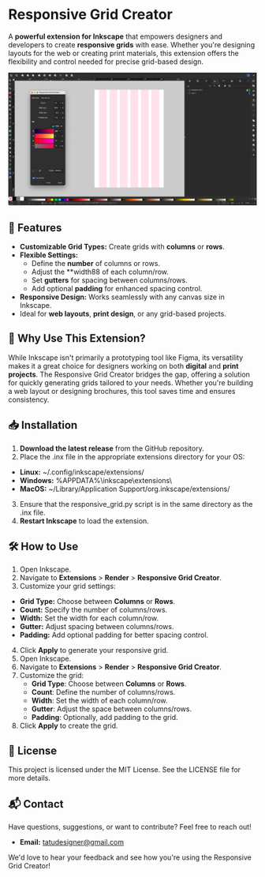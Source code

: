 # Responsive Grid Creator

A **powerful extension for Inkscape** that empowers designers and developers to create **responsive grids** with ease. Whether you're designing layouts for the web or creating print materials, this extension offers the flexibility and control needed for precise grid-based design.

<img src="./REFERENCES/image1.png" width="800" alt="Responsive Grid Creator Preview">

## 🌟 Features
- **Customizable Grid Types:** Create grids with **columns** or **rows**.
- **Flexible Settings:**
  - Define the **number** of columns or rows.
  - Adjust the **width88 of each column/row.
  - Set **gutters** for spacing between columns/rows.
  - Add optional **padding** for enhanced spacing control.
- **Responsive Design:** Works seamlessly with any canvas size in Inkscape.
- Ideal for **web layouts**, **print design**, or any grid-based projects.
  
## 🚀 Why Use This Extension?
While Inkscape isn't primarily a prototyping tool like Figma, its versatility makes it a great choice for designers working on both **digital** and **print projects**. The Responsive Grid Creator bridges the gap, offering a solution for quickly generating grids tailored to your needs. Whether you're building a web layout or designing brochures, this tool saves time and ensures consistency.

## 📥 Installation
1. **Download the latest release** from the GitHub repository.
2. Place the .inx file in the appropriate extensions directory for your OS:
  - **Linux:** ~/.config/inkscape/extensions/
  - **Windows:** %APPDATA%\inkscape\extensions\
  - **MacOS:** ~/Library/Application Support/org.inkscape/extensions/
3. Ensure that the responsive_grid.py script is in the same directory as the .inx file.
4. **Restart Inkscape** to load the extension.
    
## 🛠️ How to Use
1. Open Inkscape.
2. Navigate to **Extensions** > **Render** > **Responsive Grid Creator**.
3. Customize your grid settings:
  - **Grid Type:** Choose between **Columns** or **Rows**.
  - **Count:** Specify the number of columns/rows.
  - **Width:** Set the width for each column/row.
  - **Gutter:** Adjust spacing between columns/rows.
  - **Padding:** Add optional padding for better spacing control.
4. Click **Apply** to generate your responsive grid.
1. Open Inkscape.
2. Navigate to **Extensions** > **Render** > **Responsive Grid Creator**.
3. Customize the grid:
    - **Grid Type**: Choose between **Columns** or **Rows**.
    - **Count**: Define the number of columns/rows.
    - **Width**: Set the width of each column/row.
    - **Gutter**: Adjust the space between columns/rows.
    - **Padding**: Optionally, add padding to the grid.
4. Click **Apply** to create the grid.
## 📝 License
This project is licensed under the MIT License. See the LICENSE file for more details.

## 📬 Contact
Have questions, suggestions, or want to contribute? Feel free to reach out!
- **Email:** tatudesigner@gmail.com

We'd love to hear your feedback and see how you're using the Responsive Grid Creator!

